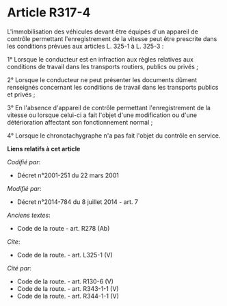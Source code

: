 # Article R317-4

L'immobilisation des véhicules devant être équipés d'un appareil de contrôle permettant l'enregistrement de la vitesse peut
être prescrite dans les conditions prévues aux articles L. 325-1 à L. 325-3 : 

1° Lorsque le conducteur est en infraction aux règles relatives aux conditions de travail dans les transports routiers,
publics ou privés ; 

2° Lorsque le conducteur ne peut présenter les documents dûment renseignés concernant les conditions de travail dans les
transports publics et privés ; 

3° En l'absence d'appareil de contrôle permettant l'enregistrement de la vitesse ou lorsque celui-ci a fait l'objet d'une
modification ou d'une détérioration affectant son fonctionnement normal ; 

4° Lorsque le chronotachygraphe n'a pas fait l'objet du contrôle en service.

**Liens relatifs à cet article**

_Codifié par_:

  - Décret n°2001-251 du 22 mars 2001

_Modifié par_:

  - Décret n°2014-784 du 8 juillet 2014 - art. 7

_Anciens textes_:

  - Code de la route - art. R278 (Ab)

_Cite_:

  - Code de la route. - art. L325-1 (V)

_Cité par_:

  - Code de la route. - art. R130-6 (V)
  - Code de la route. - art. R343-1-1 (V)
  - Code de la route. - art. R344-1-1 (V)

